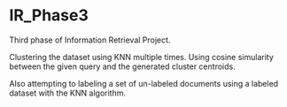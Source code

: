 # IR_Phase3
Third phase of Information Retrieval Project.

Clustering the dataset using KNN multiple times. Using cosine simularity between the given query and the generated cluster centroids. 

Also attempting to labeling a set of un-labeled documents using a labeled dataset with the KNN algorithm.
